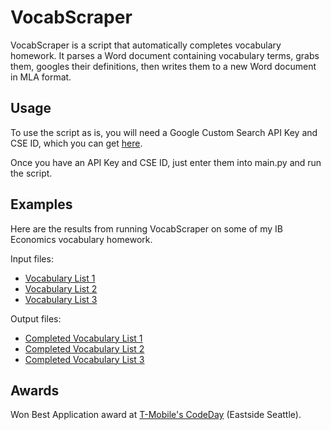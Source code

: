 # VocabScraper
VocabScraper is a script that automatically completes vocabulary homework. It parses a Word document containing vocabulary terms, grabs them, googles their definitions, then writes them to a new Word document in MLA format. 

## Usage
To use the script as is, you will need a Google Custom Search API Key and CSE ID, which you can get [here](https://cse.google.com/create/new). 

Once you have an API Key and CSE ID, just enter them into main.py and run the script.

## Examples
Here are the results from running VocabScraper on some of my IB Economics vocabulary homework.

Input files:
* [Vocabulary List 1](https://www.dropbox.com/s/mojcokhbqmilocm/Chapter%2017%20Fiscal%20policy%20vocabulary.pdf?dl=0)
* [Vocabulary List 2](https://www.dropbox.com/s/fhld40c6k53x8yt/Chapter-12-Aggreagate-demand-and-aggregate-supply-vocabulary.pdf?dl=0)
* [Vocabulary List 3](https://www.dropbox.com/s/ipc5dgakipgikgs/Chapter-22-Exchange-rates-vocabulary.pdf?dl=0)

Output files:
* [Completed Vocabulary List 1](https://www.dropbox.com/s/wy95up6b8iillhb/Chapter%2017%20Vocabulary.pdf?dl=0)
* [Completed Vocabulary List 2](https://www.dropbox.com/s/qp13331pfaf5yeq/Chapter-12-Vocabulary.pdf?dl=0)
* [Completed Vocabulary List 3](https://www.dropbox.com/s/lga1lv66kx9cn5x/Chapter-22-Vocabulary.pdf?dl=0)

## Awards
Won Best Application award at [T-Mobile's CodeDay](https://www.codeday.org/) (Eastside Seattle).












